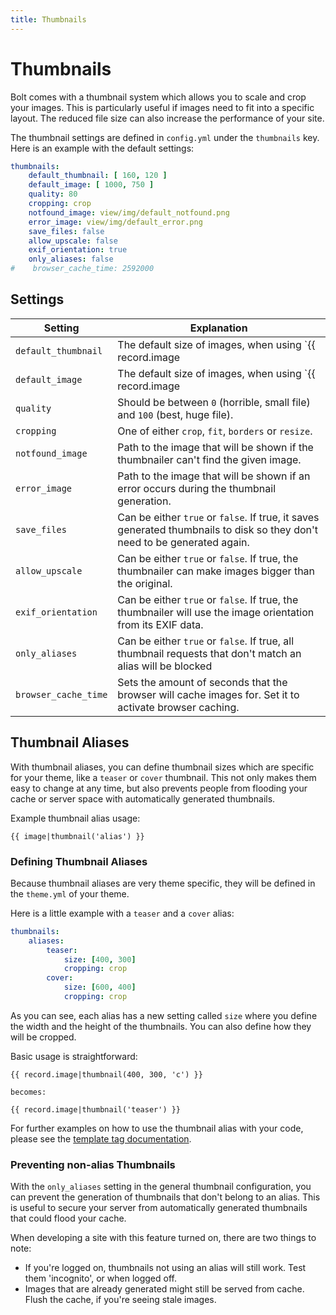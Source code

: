 ```yaml
---
title: Thumbnails
---
```

Thumbnails
==========

Bolt comes with a thumbnail system which allows you to scale and crop your images.
This is particularly useful if images need to fit into a specific layout.
The reduced file size can also increase the performance of your site.

The thumbnail settings are defined in `config.yml` under the `thumbnails` key.
Here is an example with the default settings:

```yaml
thumbnails:
    default_thumbnail: [ 160, 120 ]
    default_image: [ 1000, 750 ]
    quality: 80
    cropping: crop
    notfound_image: view/img/default_notfound.png
    error_image: view/img/default_error.png
    save_files: false
    allow_upscale: false
    exif_orientation: true
    only_aliases: false
#    browser_cache_time: 2592000
```

Settings
--------

| Setting | Explanation |
| --- | --- |
| `default_thumbnail` | The default size of images, when using `{{ record.image|thumbnail() }}`. |
| `default_image` | The default size of images, when using `{{ record.image|image() }}`. |
| `quality` | Should be between `0` (horrible, small file) and `100` (best, huge file). |
| `cropping` | One of either `crop`, `fit`, `borders` or `resize`. |
| `notfound_image` | Path to the image that will be shown if the thumbnailer can't find the given image. |
| `error_image` | Path to the image that will be shown if an error occurs during the thumbnail generation. |
| `save_files` | Can be either `true` or `false`. If true, it saves generated thumbnails to disk so they don't need to be generated again. |
| `allow_upscale` | Can be either `true` or `false`. If true, the thumbnailer can make images bigger than the original. |
| `exif_orientation` | Can be either `true` or `false`. If true, the thumbnailer will use the image orientation from its EXIF data. |
| `only_aliases` | Can be either `true` or `false`. If true, all thumbnail requests that don't match an alias will be blocked |
| `browser_cache_time` | Sets the amount of seconds that the browser will cache images for. Set it to activate browser caching. |

Thumbnail Aliases
-----------------

With thumbnail aliases, you can define thumbnail sizes which are specific for
your theme, like a `teaser` or `cover` thumbnail. This not only makes them easy
to change at any time, but also prevents people from flooding your cache or
server space with automatically generated thumbnails.

Example thumbnail alias usage:

```twig
{{ image|thumbnail('alias') }}
```

### Defining Thumbnail Aliases

Because thumbnail aliases are very theme specific,
they will be defined in the `theme.yml` of your theme.

Here is a little example with a `teaser` and a `cover` alias:

```yaml
thumbnails:
    aliases:
        teaser:
            size: [400, 300]
            cropping: crop
        cover:
            size: [600, 400]
            cropping: crop
```

As you can see, each alias has a new setting called `size` where you define the
width and the height of the thumbnails. You can also define how they will be
cropped.

Basic usage is straightforward:

```twig
{{ record.image|thumbnail(400, 300, 'c') }}

becomes:

{{ record.image|thumbnail('teaser') }}
```

For further examples on how to use the thumbnail alias with your code, please
see the [template tag documentation][].

### Preventing non-alias Thumbnails

With the `only_aliases` setting in the general thumbnail configuration, you can
prevent the generation of thumbnails that don't belong to an alias. This is
useful to secure your server from automatically generated thumbnails that could
flood your cache.

When developing a site with this feature turned on, there are two things to note:

 - If you're logged on, thumbnails not using an alias will still work. Test them
   'incognito', or when logged off.
 - Images that are already generated might still be served from cache. Flush the
   cache, if you're seeing stale images.

[template tag documentation]: https://docs.bolt.cm/templating/templatetags#thumbnail
